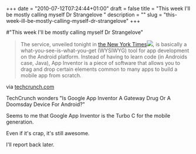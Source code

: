 +++
date = "2010-07-12T07:24:44+01:00"
draft = false
title = "This week I'll be mostly calling myself Dr Strangelove "
description = ""
slug = "this-week-ill-be-mostly-calling-myself-dr-strangelove"
+++

#"This week I'll be mostly calling myself Dr Strangelove"


 <div class="posterous_bookmarklet_entry">
 <blockquote class="posterous_long_quote">The service, unveiled tonight in&nbsp;<a href="http://www.nytimes.com/2010/07/12/technology/12google.html?_r=1&amp;partner=rss&amp;emc=rss">the New York Times<img class="snap_preview_icon" src="http://i.ixnp.com/images/v6.36/t.gif" style="" /></a>, is basically a what-you-see-is-what-you-get (WYSIWYG) tool for app development on the Android platform. Instead of having to learn code (in Androids case, Java), App Inventor is a piece of software that allows you to drag and drop certain elements common to many apps to build a mobile app from scratch.</blockquote>

<div class="posterous_quote_citation">via <a href="http://techcrunch.com/2010/07/11/google-app-inventor/">techcrunch.com</a></div>
 <p>TechCrunch wonders "Is Google App Inventor A Gateway Drug Or A Doomsday Device For Android?"
</p><p>Seems to me that Google App Inventor is the Turbo C for the mobile generation.
</p><p>Even if it's crap, it's still awesome. 
</p><p>I'll report back later.</p></div>
 